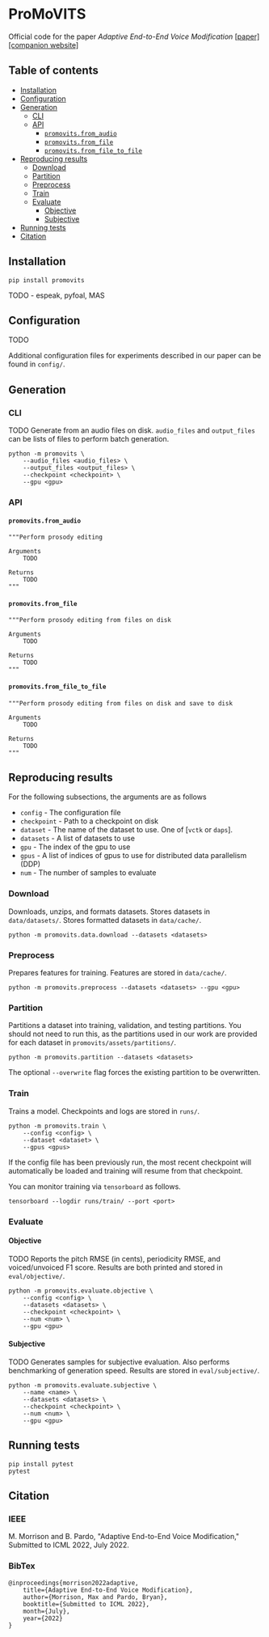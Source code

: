 # ProMoVITS
<!-- [![PyPI](https://img.shields.io/pypi/v/promovits.svg)](https://pypi.python.org/pypi/promovits)
[![License](https://img.shields.io/badge/License-MIT-blue.svg)](https://opensource.org/licenses/MIT)
[![Downloads](https://pepy.tech/badge/promovits)](https://pepy.tech/project/promovits) -->

Official code for the paper _Adaptive End-to-End Voice Modification_ [[paper]](https://www.maxrmorrison.com/pdfs/morrison2022adaptive.pdf) [[companion website]](https://www.maxrmorrison.com/sites/promovits/)


## Table of contents

- [Installation](#installation)
- [Configuration](#configuration)
- [Generation](#generation)
    * [CLI](#cli)
    * [API](#api)
        * [`promovits.from_audio`](#promovitsfrom_audio)
        * [`promovits.from_file`](#promovitsfrom_file)
        * [`promovits.from_file_to_file`](#promovitsfrom_file_to_file)
- [Reproducing results](#reproducing-results)
    * [Download](#download)
    * [Partition](#partition)
    * [Preprocess](#preprocess)
    * [Train](#train)
    * [Evaluate](#evaluate)
        * [Objective](#objective)
        * [Subjective](#subjective)
- [Running tests](#running-tests)
- [Citation](#citation)


## Installation

`pip install promovits`

TODO - espeak, pyfoal, MAS


## Configuration

TODO

Additional configuration files for experiments described in our paper
can be found in `config/`.


## Generation

### CLI

TODO
Generate from an audio files on disk. `audio_files` and `output_files` can be
lists of files to perform batch generation.

```
python -m promovits \
    --audio_files <audio_files> \
    --output_files <output_files> \
    --checkpoint <checkpoint> \
    --gpu <gpu>
```


### API

#### `promovits.from_audio`

```
"""Perform prosody editing

Arguments
    TODO

Returns
    TODO
"""
```

#### `promovits.from_file`

```
"""Perform prosody editing from files on disk

Arguments
    TODO

Returns
    TODO
"""
```


#### `promovits.from_file_to_file`

```
"""Perform prosody editing from files on disk and save to disk

Arguments
    TODO

Returns
    TODO
"""
```


## Reproducing results

For the following subsections, the arguments are as follows
- `config` - The configuration file
- `checkpoint` - Path to a checkpoint on disk
- `dataset` - The name of the dataset to use. One of [`vctk` or `daps`].
- `datasets` - A list of datasets to use
- `gpu` - The index of the gpu to use
- `gpus` - A list of indices of gpus to use for distributed data parallelism
  (DDP)
- `num` - The number of samples to evaluate


### Download

Downloads, unzips, and formats datasets. Stores datasets in `data/datasets/`.
Stores formatted datasets in `data/cache/`.

```
python -m promovits.data.download --datasets <datasets>
```


### Preprocess

Prepares features for training. Features are stored in `data/cache/`.

```
python -m promovits.preprocess --datasets <datasets> --gpu <gpu>
```


### Partition

Partitions a dataset into training, validation, and testing partitions. You
should not need to run this, as the partitions used in our work are provided
for each dataset in `promovits/assets/partitions/`.

```
python -m promovits.partition --datasets <datasets>
```

The optional `--overwrite` flag forces the existing partition to be overwritten.


### Train

Trains a model. Checkpoints and logs are stored in `runs/`.

```
python -m promovits.train \
    --config <config> \
    --dataset <dataset> \
    --gpus <gpus>
```

If the config file has been previously run, the most recent checkpoint will
automatically be loaded and training will resume from that checkpoint.

You can monitor training via `tensorboard` as follows.

```
tensorboard --logdir runs/train/ --port <port>
```


### Evaluate

#### Objective

TODO
Reports the pitch RMSE (in cents), periodicity RMSE, and voiced/unvoiced F1
score. Results are both printed and stored in `eval/objective/`.

```
python -m promovits.evaluate.objective \
    --config <config> \
    --datasets <datasets> \
    --checkpoint <checkpoint> \
    --num <num> \
    --gpu <gpu>
```


#### Subjective

TODO
Generates samples for subjective evaluation. Also performs benchmarking
of generation speed. Results are stored in `eval/subjective/`.

```
python -m promovits.evaluate.subjective \
    --name <name> \
    --datasets <datasets> \
    --checkpoint <checkpoint> \
    --num <num> \
    --gpu <gpu>
```


## Running tests

```
pip install pytest
pytest
```


## Citation

### IEEE
M. Morrison and B. Pardo, "Adaptive End-to-End Voice Modification," Submitted to ICML 2022, July 2022.


### BibTex

```
@inproceedings{morrison2022adaptive,
    title={Adaptive End-to-End Voice Modification},
    author={Morrison, Max and Pardo, Bryan},
    booktitle={Submitted to ICML 2022},
    month={July},
    year={2022}
}
```
